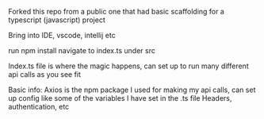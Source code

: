 Forked this repo from a public one that had basic scaffolding for a typescript (javascript) project

Bring into IDE, vscode, intellij etc

run npm install
navigate to index.ts under src

Index.ts file is where the magic happens, can set up to run many different api calls as you see fit

Basic info:
Axios is the npm package I used for making my api calls, can set up config like some of the variables I have set in the .ts file
Headers, authentication, etc

